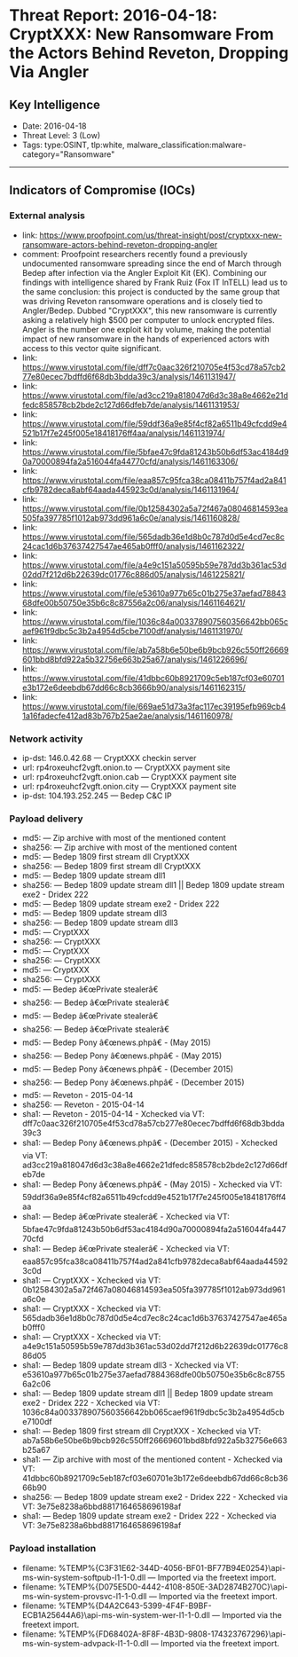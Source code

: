 # Threat Report: 2016-04-18: CryptXXX: New Ransomware From the Actors Behind Reveton, Dropping Via Angler


## Key Intelligence
* Date: 2016-04-18
* Threat Level: 3 (Low)
* Tags: type:OSINT, tlp:white, malware_classification:malware-category="Ransomware"

---

## Indicators of Compromise (IOCs)
### External analysis
* link: https://www.proofpoint.com/us/threat-insight/post/cryptxxx-new-ransomware-actors-behind-reveton-dropping-angler
* comment: Proofpoint researchers recently found a previously undocumented ransomware spreading since the end of March through Bedep after infection via the Angler Exploit Kit (EK). Combining our findings with intelligence shared by Frank Ruiz (Fox IT InTELL) lead us to the same conclusion: this project is conducted by the same group that was driving Reveton ransomware operations and is closely tied to Angler/Bedep. Dubbed "CryptXXX", this new ransomware is currently asking a relatively high $500 per computer to unlock encrypted files. Angler is the number one exploit kit by volume, making the potential impact of new ransomware in the hands of experienced actors with access to this vector quite significant.
* link: https://www.virustotal.com/file/dff7c0aac326f210705e4f53cd78a57cb277e80ecec7bdffd6f68db3bdda39c3/analysis/1461131947/
* link: https://www.virustotal.com/file/ad3cc219a818047d6d3c38a8e4662e21dfedc858578cb2bde2c127d66dfeb7de/analysis/1461131953/
* link: https://www.virustotal.com/file/59ddf36a9e85f4cf82a6511b49cfcdd9e4521b17f7e245f005e18418176ff4aa/analysis/1461131974/
* link: https://www.virustotal.com/file/5bfae47c9fda81243b50b6df53ac4184d90a70000894fa2a516044fa44770cfd/analysis/1461163306/
* link: https://www.virustotal.com/file/eaa857c95fca38ca08411b757f4ad2a841cfb9782deca8abf64aada445923c0d/analysis/1461131964/
* link: https://www.virustotal.com/file/0b12584302a5a72f467a08046814593ea505fa397785f1012ab973dd961a6c0e/analysis/1461160828/
* link: https://www.virustotal.com/file/565dadb36e1d8b0c787d0d5e4cd7ec8c24cac1d6b37637427547ae465ab0fff0/analysis/1461162322/
* link: https://www.virustotal.com/file/a4e9c151a50595b59e787dd3b361ac53d02dd7f212d6b22639dc01776c886d05/analysis/1461225821/
* link: https://www.virustotal.com/file/e53610a977b65c01b275e37aefad7884368dfe00b50750e35b6c8c87556a2c06/analysis/1461164621/
* link: https://www.virustotal.com/file/1036c84a003378907560356642bb065caef961f9dbc5c3b2a4954d5cbe7100df/analysis/1461131970/
* link: https://www.virustotal.com/file/ab7a58b6e50be6b9bcb926c550ff26669601bbd8bfd922a5b32756e663b25a67/analysis/1461226696/
* link: https://www.virustotal.com/file/41dbbc60b8921709c5eb187cf03e60701e3b172e6deebdb67dd66c8cb3666b90/analysis/1461162315/
* link: https://www.virustotal.com/file/669ae51d73a3fac117ec39195efb969cb41a16fadecfe412ad83b767b25ae2ae/analysis/1461160978/

### Network activity
* ip-dst: 146.0.42.68 — CryptXXX checkin server
* url: rp4roxeuhcf2vgft.onion.to — CryptXXX payment site
* url: rp4roxeuhcf2vgft.onion.cab — CryptXXX payment site
* url: rp4roxeuhcf2vgft.onion.city — CryptXXX payment site
* ip-dst: 104.193.252.245 — Bedep C&C IP

### Payload delivery
* md5: <md5> — Zip archive with most of the mentioned content
* sha256: <sha256> — Zip archive with most of the mentioned content
* md5: <md5> — Bedep 1809 first stream dll CryptXXX
* sha256: <sha256> — Bedep 1809 first stream dll CryptXXX
* md5: <md5> — Bedep 1809 update stream dll1
* sha256: <sha256> — Bedep 1809 update stream dll1 || Bedep 1809 update stream exe2 - Dridex 222
* md5: <md5> — Bedep 1809 update stream exe2 - Dridex 222
* md5: <md5> — Bedep 1809 update stream dll3
* sha256: <sha256> — Bedep 1809 update stream dll3
* md5: <md5> — CryptXXX
* sha256: <sha256> — CryptXXX
* md5: <md5> — CryptXXX
* sha256: <sha256> — CryptXXX
* md5: <md5> — CryptXXX
* sha256: <sha256> — CryptXXX
* md5: <md5> — Bedep â€œPrivate stealerâ€
* sha256: <sha256> — Bedep â€œPrivate stealerâ€
* md5: <md5> — Bedep â€œPrivate stealerâ€
* sha256: <sha256> — Bedep â€œPrivate stealerâ€
* md5: <md5> — Bedep Pony â€œnews.phpâ€ - (May 2015)
* sha256: <sha256> — Bedep Pony â€œnews.phpâ€ - (May 2015)
* md5: <md5> — Bedep Pony â€œnews.phpâ€ - (December 2015)
* sha256: <sha256> — Bedep Pony â€œnews.phpâ€ - (December 2015)
* md5: <md5> — Reveton - 2015-04-14
* sha256: <sha256> — Reveton - 2015-04-14
* sha1: <sha1> — Reveton - 2015-04-14 - Xchecked via VT: dff7c0aac326f210705e4f53cd78a57cb277e80ecec7bdffd6f68db3bdda39c3
* sha1: <sha1> — Bedep Pony â€œnews.phpâ€ - (December 2015) - Xchecked via VT: ad3cc219a818047d6d3c38a8e4662e21dfedc858578cb2bde2c127d66dfeb7de
* sha1: <sha1> — Bedep Pony â€œnews.phpâ€ - (May 2015) - Xchecked via VT: 59ddf36a9e85f4cf82a6511b49cfcdd9e4521b17f7e245f005e18418176ff4aa
* sha1: <sha1> — Bedep â€œPrivate stealerâ€ - Xchecked via VT: 5bfae47c9fda81243b50b6df53ac4184d90a70000894fa2a516044fa44770cfd
* sha1: <sha1> — Bedep â€œPrivate stealerâ€ - Xchecked via VT: eaa857c95fca38ca08411b757f4ad2a841cfb9782deca8abf64aada445923c0d
* sha1: <sha1> — CryptXXX - Xchecked via VT: 0b12584302a5a72f467a08046814593ea505fa397785f1012ab973dd961a6c0e
* sha1: <sha1> — CryptXXX - Xchecked via VT: 565dadb36e1d8b0c787d0d5e4cd7ec8c24cac1d6b37637427547ae465ab0fff0
* sha1: <sha1> — CryptXXX - Xchecked via VT: a4e9c151a50595b59e787dd3b361ac53d02dd7f212d6b22639dc01776c886d05
* sha1: <sha1> — Bedep 1809 update stream dll3 - Xchecked via VT: e53610a977b65c01b275e37aefad7884368dfe00b50750e35b6c8c87556a2c06
* sha1: <sha1> — Bedep 1809 update stream dll1 || Bedep 1809 update stream exe2 - Dridex 222 - Xchecked via VT: 1036c84a003378907560356642bb065caef961f9dbc5c3b2a4954d5cbe7100df
* sha1: <sha1> — Bedep 1809 first stream dll CryptXXX - Xchecked via VT: ab7a58b6e50be6b9bcb926c550ff26669601bbd8bfd922a5b32756e663b25a67
* sha1: <sha1> — Zip archive with most of the mentioned content - Xchecked via VT: 41dbbc60b8921709c5eb187cf03e60701e3b172e6deebdb67dd66c8cb3666b90
* sha256: <sha256> — Bedep 1809 update stream exe2 - Dridex 222 - Xchecked via VT: 3e75e8238a6bbd8817164658696198af
* sha1: <sha1> — Bedep 1809 update stream exe2 - Dridex 222 - Xchecked via VT: 3e75e8238a6bbd8817164658696198af

### Payload installation
* filename: %TEMP%\{C3F31E62-344D-4056-BF01-BF77B94E0254}\api-ms-win-system-softpub-l1-1-0.dll — Imported via the freetext import.
* filename: %TEMP%\{D075E5D0-4442-4108-850E-3AD2874B270C}\api-ms-win-system-provsvc-l1-1-0.dll — Imported via the freetext import.
* filename: %TEMP%\{D4A2C643-5399-4F4F-B9BF-ECB1A25644A6}\api-ms-win-system-wer-l1-1-0.dll — Imported via the freetext import.
* filename: %TEMP%\{FD68402A-8F8F-4B3D-9808-174323767296}\api-ms-win-system-advpack-l1-1-0.dll — Imported via the freetext import.
